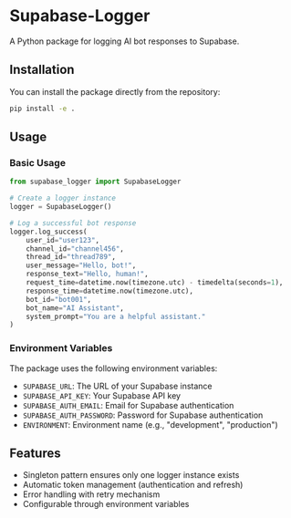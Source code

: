 # Supabase-Logger

A Python package for logging AI bot responses to Supabase.

## Installation

You can install the package directly from the repository:

```bash
pip install -e .
```

## Usage

### Basic Usage

```python
from supabase_logger import SupabaseLogger

# Create a logger instance
logger = SupabaseLogger()

# Log a successful bot response
logger.log_success(
    user_id="user123",
    channel_id="channel456",
    thread_id="thread789",
    user_message="Hello, bot!",
    response_text="Hello, human!",
    request_time=datetime.now(timezone.utc) - timedelta(seconds=1),
    response_time=datetime.now(timezone.utc),
    bot_id="bot001",
    bot_name="AI Assistant",
    system_prompt="You are a helpful assistant."
)
```

### Environment Variables

The package uses the following environment variables:

- `SUPABASE_URL`: The URL of your Supabase instance
- `SUPABASE_API_KEY`: Your Supabase API key
- `SUPABASE_AUTH_EMAIL`: Email for Supabase authentication
- `SUPABASE_AUTH_PASSWORD`: Password for Supabase authentication
- `ENVIRONMENT`: Environment name (e.g., "development", "production")

## Features

- Singleton pattern ensures only one logger instance exists
- Automatic token management (authentication and refresh)
- Error handling with retry mechanism
- Configurable through environment variables
